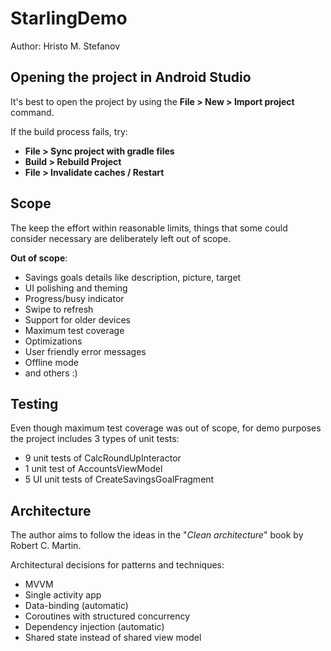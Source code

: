 StarlingDemo
============

Author: Hristo M. Stefanov

## Opening the project in Android Studio

It's best to open the project by using the **File > New > Import project** command.

If the build process fails, try:
* **File > Sync project with gradle files**
* **Build > Rebuild Project**
* **File > Invalidate caches / Restart**

## Scope
The keep the effort within reasonable limits, things that some could
consider necessary are deliberately left out of scope.

**Out of scope**:
* Savings goals details like description, picture, target
* UI polishing and theming
* Progress/busy indicator
* Swipe to refresh
* Support for older devices
* Maximum test coverage
* Optimizations
* User friendly error messages
* Offline mode
* and others :)

##  Testing
Even though maximum test coverage was out of scope, for demo purposes
the project includes 3 types of unit tests:
* 9 unit tests of CalcRoundUpInteractor
* 1 unit test of AccountsViewModel
* 5 UI unit tests of CreateSavingsGoalFragment

## Architecture
The author aims to follow the ideas in the "*Clean architecture*" book by
Robert C. Martin.

Architectural decisions for patterns and techniques:
* MVVM
* Single activity app
* Data-binding (automatic)
* Coroutines with structured concurrency
* Dependency injection (automatic)
* Shared state instead of shared view model
